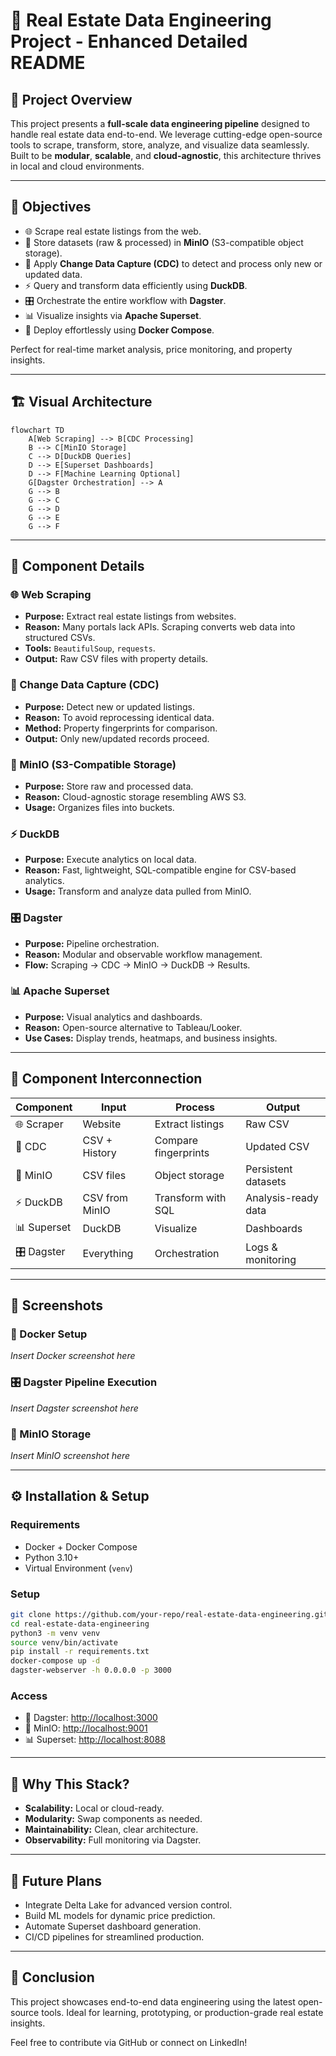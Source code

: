 # 🎨 Real Estate Data Engineering Project - Enhanced Detailed README

## 🌟 Project Overview

This project presents a **full-scale data engineering pipeline** designed to handle real estate data end-to-end. We leverage cutting-edge open-source tools to scrape, transform, store, analyze, and visualize data seamlessly. Built to be **modular**, **scalable**, and **cloud-agnostic**, this architecture thrives in local and cloud environments.

---

## 🎯 Objectives

- 🌐 Scrape real estate listings from the web.
- 💾 Store datasets (raw & processed) in **MinIO** (S3-compatible object storage).
- 🔄 Apply **Change Data Capture (CDC)** to detect and process only new or updated data.
- ⚡ Query and transform data efficiently using **DuckDB**.
- 🎛️ Orchestrate the entire workflow with **Dagster**.
- 📊 Visualize insights via **Apache Superset**.
- 🐳 Deploy effortlessly using **Docker Compose**.

Perfect for real-time market analysis, price monitoring, and property insights.

---

## 🏗️ Visual Architecture

```mermaid
flowchart TD
    A[Web Scraping] --> B[CDC Processing]
    B --> C[MinIO Storage]
    C --> D[DuckDB Queries]
    D --> E[Superset Dashboards]
    D --> F[Machine Learning Optional]
    G[Dagster Orchestration] --> A
    G --> B
    G --> C
    G --> D
    G --> E
    G --> F
```

---

## 🧩 Component Details

### 🌐 Web Scraping
- **Purpose:** Extract real estate listings from websites.
- **Reason:** Many portals lack APIs. Scraping converts web data into structured CSVs.
- **Tools:** `BeautifulSoup`, `requests`.
- **Output:** Raw CSV files with property details.

### 🔄 Change Data Capture (CDC)
- **Purpose:** Detect new or updated listings.
- **Reason:** To avoid reprocessing identical data.
- **Method:** Property fingerprints for comparison.
- **Output:** Only new/updated records proceed.

### 💾 MinIO (S3-Compatible Storage)
- **Purpose:** Store raw and processed data.
- **Reason:** Cloud-agnostic storage resembling AWS S3.
- **Usage:** Organizes files into buckets.

### ⚡ DuckDB
- **Purpose:** Execute analytics on local data.
- **Reason:** Fast, lightweight, SQL-compatible engine for CSV-based analytics.
- **Usage:** Transform and analyze data pulled from MinIO.

### 🎛️ Dagster
- **Purpose:** Pipeline orchestration.
- **Reason:** Modular and observable workflow management.
- **Flow:** Scraping → CDC → MinIO → DuckDB → Results.

### 📊 Apache Superset
- **Purpose:** Visual analytics and dashboards.
- **Reason:** Open-source alternative to Tableau/Looker.
- **Use Cases:** Display trends, heatmaps, and business insights.

---

## 🔗 Component Interconnection

| Component | Input | Process | Output |
|-----------|-------|---------|--------|
| 🌐 Scraper | Website | Extract listings | Raw CSV |
| 🔄 CDC | CSV + History | Compare fingerprints | Updated CSV |
| 💾 MinIO | CSV files | Object storage | Persistent datasets |
| ⚡ DuckDB | CSV from MinIO | Transform with SQL | Analysis-ready data |
| 📊 Superset | DuckDB | Visualize | Dashboards |
| 🎛️ Dagster | Everything | Orchestration | Logs & monitoring |

---

## 📸 Screenshots

### 🐳 Docker Setup
*Insert Docker screenshot here*

### 🎛️ Dagster Pipeline Execution
*Insert Dagster screenshot here*

### 💾 MinIO Storage
*Insert MinIO screenshot here*

---

## ⚙️ Installation & Setup

### Requirements
- Docker + Docker Compose
- Python 3.10+
- Virtual Environment (`venv`)

### Setup
```bash
git clone https://github.com/your-repo/real-estate-data-engineering.git
cd real-estate-data-engineering
python3 -m venv venv
source venv/bin/activate
pip install -r requirements.txt
docker-compose up -d
dagster-webserver -h 0.0.0.0 -p 3000
```

### Access
- 🧭 Dagster: [http://localhost:3000](http://localhost:3000)
- 📂 MinIO: [http://localhost:9001](http://localhost:9001)
- 📊 Superset: [http://localhost:8088](http://localhost:8088)

---

## 🚀 Why This Stack?

- **Scalability:** Local or cloud-ready.
- **Modularity:** Swap components as needed.
- **Maintainability:** Clean, clear architecture.
- **Observability:** Full monitoring via Dagster.

---

## 🌱 Future Plans

- Integrate Delta Lake for advanced version control.
- Build ML models for dynamic price prediction.
- Automate Superset dashboard generation.
- CI/CD pipelines for streamlined production.

---

## 🎉 Conclusion

This project showcases end-to-end data engineering using the latest open-source tools. Ideal for learning, prototyping, or production-grade real estate insights.

Feel free to contribute via GitHub or connect on LinkedIn!
